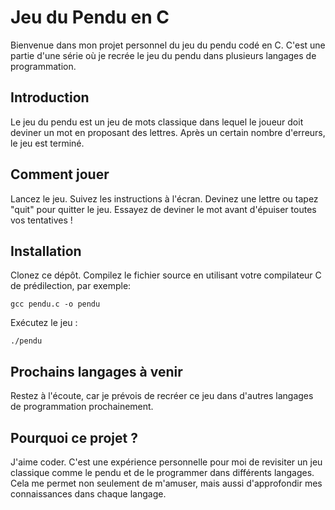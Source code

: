 # Jeu du Pendu en C
Bienvenue dans mon projet personnel du jeu du pendu codé en C. C'est une partie d'une série où je recrée le jeu du pendu dans plusieurs langages de programmation.

## Introduction
Le jeu du pendu est un jeu de mots classique dans lequel le joueur doit deviner un mot en proposant des lettres. Après un certain nombre d'erreurs, le jeu est terminé.

## Comment jouer
Lancez le jeu.
Suivez les instructions à l'écran.
Devinez une lettre ou tapez "quit" pour quitter le jeu.
Essayez de deviner le mot avant d'épuiser toutes vos tentatives !
## Installation
Clonez ce dépôt.
Compilez le fichier source en utilisant votre compilateur C de prédilection, par exemple:

```gcc pendu.c -o pendu```

Exécutez le jeu :

```./pendu```

## Prochains langages à venir
Restez à l'écoute, car je prévois de recréer ce jeu dans d'autres langages de programmation prochainement.

## Pourquoi ce projet ?
J'aime coder. C'est une expérience personnelle pour moi de revisiter un jeu classique comme le pendu et de le programmer dans différents langages. Cela me permet non seulement de m'amuser, mais aussi d'approfondir mes connaissances dans chaque langage.
